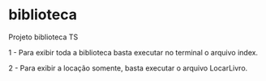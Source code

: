 # biblioteca
Projeto biblioteca TS

1 - Para exibir toda a biblioteca basta executar no terminal o arquivo index.

2 - Para exibir a locação somente, basta executar o arquivo LocarLivro.